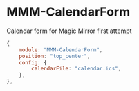 # MMM-CalendarForm
Calendar form for Magic Mirror first attempt

```js
{
    module: "MMM-CalendarForm",
    position: "top_center",
    config: {
        calendarFile: "calendar.ics",
    },
},

```
